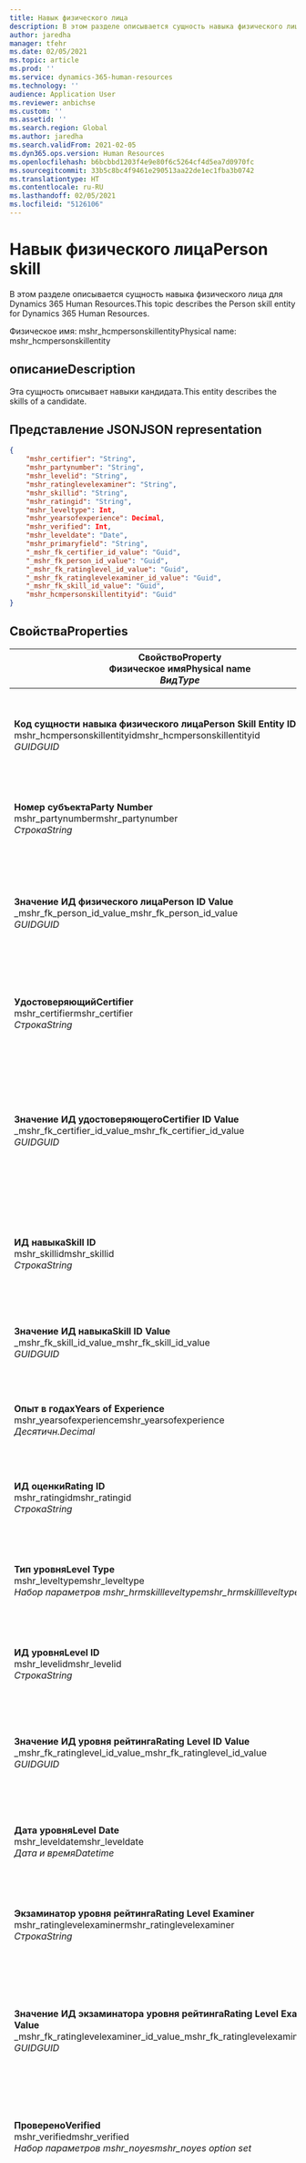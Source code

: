 ```yaml
---
title: Навык физического лица
description: В этом разделе описывается сущность навыка физического лица для Dynamics 365 Human Resources.
author: jaredha
manager: tfehr
ms.date: 02/05/2021
ms.topic: article
ms.prod: ''
ms.service: dynamics-365-human-resources
ms.technology: ''
audience: Application User
ms.reviewer: anbichse
ms.custom: ''
ms.assetid: ''
ms.search.region: Global
ms.author: jaredha
ms.search.validFrom: 2021-02-05
ms.dyn365.ops.version: Human Resources
ms.openlocfilehash: b6bcbbd1203f4e9e80f6c5264cf4d5ea7d0970fc
ms.sourcegitcommit: 33b5c8bc4f9461e290513aa22de1ec1fba3b0742
ms.translationtype: HT
ms.contentlocale: ru-RU
ms.lasthandoff: 02/05/2021
ms.locfileid: "5126106"
---
```

# <a name="person-skill"></a><span data-ttu-id="2b8fb-103">Навык физического лица</span><span class="sxs-lookup"><span data-stu-id="2b8fb-103">Person skill</span></span>

<span data-ttu-id="2b8fb-104">В этом разделе описывается сущность навыка физического лица для Dynamics 365 Human Resources.</span><span class="sxs-lookup"><span data-stu-id="2b8fb-104">This topic describes the Person skill entity for Dynamics 365 Human Resources.</span></span>

<span data-ttu-id="2b8fb-105">Физическое имя: mshr_hcmpersonskillentity</span><span class="sxs-lookup"><span data-stu-id="2b8fb-105">Physical name: mshr_hcmpersonskillentity</span></span>

## <a name="description"></a><span data-ttu-id="2b8fb-106">описание</span><span class="sxs-lookup"><span data-stu-id="2b8fb-106">Description</span></span>

<span data-ttu-id="2b8fb-107">Эта сущность описывает навыки кандидата.</span><span class="sxs-lookup"><span data-stu-id="2b8fb-107">This entity describes the skills of a candidate.</span></span>

## <a name="json-representation"></a><span data-ttu-id="2b8fb-108">Представление JSON</span><span class="sxs-lookup"><span data-stu-id="2b8fb-108">JSON representation</span></span>

```json
{
    "mshr_certifier": "String",
    "mshr_partynumber": "String",
    "mshr_levelid": "String",
    "mshr_ratinglevelexaminer": "String",
    "mshr_skillid": "String",
    "mshr_ratingid": "String",
    "mshr_leveltype": Int,
    "mshr_yearsofexperience": Decimal,
    "mshr_verified": Int,
    "mshr_leveldate": "Date",
    "mshr_primaryfield": "String",
    "_mshr_fk_certifier_id_value": "Guid",
    "_mshr_fk_person_id_value": "Guid",
    "_mshr_fk_ratinglevel_id_value": "Guid",
    "_mshr_fk_ratinglevelexaminer_id_value": "Guid",
    "_mshr_fk_skill_id_value": "Guid",
    "mshr_hcmpersonskillentityid": "Guid"
}
```

## <a name="properties"></a><span data-ttu-id="2b8fb-109">Свойства</span><span class="sxs-lookup"><span data-stu-id="2b8fb-109">Properties</span></span>

| <span data-ttu-id="2b8fb-110">Свойство</span><span class="sxs-lookup"><span data-stu-id="2b8fb-110">Property</span></span><br><span data-ttu-id="2b8fb-111">**Физическое имя**</span><span class="sxs-lookup"><span data-stu-id="2b8fb-111">**Physical name**</span></span><br><span data-ttu-id="2b8fb-112">**_Вид_**</span><span class="sxs-lookup"><span data-stu-id="2b8fb-112">**_Type_**</span></span> | <span data-ttu-id="2b8fb-113">Использование</span><span class="sxs-lookup"><span data-stu-id="2b8fb-113">Use</span></span> | <span data-ttu-id="2b8fb-114">описание</span><span class="sxs-lookup"><span data-stu-id="2b8fb-114">Description</span></span> |
| --- | --- | --- |
| <span data-ttu-id="2b8fb-115">**Код сущности навыка физического лица**</span><span class="sxs-lookup"><span data-stu-id="2b8fb-115">**Person Skill Entity ID**</span></span><br><span data-ttu-id="2b8fb-116">mshr_hcmpersonskillentityid</span><span class="sxs-lookup"><span data-stu-id="2b8fb-116">mshr_hcmpersonskillentityid</span></span><br><span data-ttu-id="2b8fb-117">*GUID*</span><span class="sxs-lookup"><span data-stu-id="2b8fb-117">*GUID*</span></span> | <span data-ttu-id="2b8fb-118">Только для чтения</span><span class="sxs-lookup"><span data-stu-id="2b8fb-118">Read-only</span></span><br><span data-ttu-id="2b8fb-119">Требуется</span><span class="sxs-lookup"><span data-stu-id="2b8fb-119">Required</span></span> | <span data-ttu-id="2b8fb-120">Созданный системой уникальный идентификатор записи сущности.</span><span class="sxs-lookup"><span data-stu-id="2b8fb-120">System-generated unique identifier for the entity record.</span></span> |
| <span data-ttu-id="2b8fb-121">**Номер субъекта**</span><span class="sxs-lookup"><span data-stu-id="2b8fb-121">**Party Number**</span></span><br><span data-ttu-id="2b8fb-122">mshr_partynumber</span><span class="sxs-lookup"><span data-stu-id="2b8fb-122">mshr_partynumber</span></span><br><span data-ttu-id="2b8fb-123">*Строка*</span><span class="sxs-lookup"><span data-stu-id="2b8fb-123">*String*</span></span> | <span data-ttu-id="2b8fb-124">Чтение/запись</span><span class="sxs-lookup"><span data-stu-id="2b8fb-124">Read/write</span></span><br><span data-ttu-id="2b8fb-125">Требуется</span><span class="sxs-lookup"><span data-stu-id="2b8fb-125">Required</span></span> |   <span data-ttu-id="2b8fb-126">ИД связанной записи субъекта (физического лица).</span><span class="sxs-lookup"><span data-stu-id="2b8fb-126">The ID of the associated party (person) record.</span></span> |
| <span data-ttu-id="2b8fb-127">**Значение ИД физического лица**</span><span class="sxs-lookup"><span data-stu-id="2b8fb-127">**Person ID Value**</span></span><br><span data-ttu-id="2b8fb-128">_mshr_fk_person_id_value</span><span class="sxs-lookup"><span data-stu-id="2b8fb-128">_mshr_fk_person_id_value</span></span><br><span data-ttu-id="2b8fb-129">*GUID*</span><span class="sxs-lookup"><span data-stu-id="2b8fb-129">*GUID*</span></span> | <span data-ttu-id="2b8fb-130">Только для чтения</span><span class="sxs-lookup"><span data-stu-id="2b8fb-130">Read-only</span></span><br><span data-ttu-id="2b8fb-131">Требуется</span><span class="sxs-lookup"><span data-stu-id="2b8fb-131">Required</span></span><br><span data-ttu-id="2b8fb-132">Внешний ключ: mshr_dirpersonentityid сущности mshr_dirpersonentity</span><span class="sxs-lookup"><span data-stu-id="2b8fb-132">Foreign key: mshr_dirpersonentityid of mshr_dirpersonentity</span></span> | <span data-ttu-id="2b8fb-133">Созданный системой уникальный идентификатор записи сущности субъекта (физического лица).</span><span class="sxs-lookup"><span data-stu-id="2b8fb-133">The system-generated identifier of the party (person) entity record.</span></span> |
| <span data-ttu-id="2b8fb-134">**Удостоверяющий**</span><span class="sxs-lookup"><span data-stu-id="2b8fb-134">**Certifier**</span></span><br><span data-ttu-id="2b8fb-135">mshr_certifier</span><span class="sxs-lookup"><span data-stu-id="2b8fb-135">mshr_certifier</span></span><br><span data-ttu-id="2b8fb-136">*Строка*</span><span class="sxs-lookup"><span data-stu-id="2b8fb-136">*String*</span></span> | <span data-ttu-id="2b8fb-137">Чтение/запись</span><span class="sxs-lookup"><span data-stu-id="2b8fb-137">Read/write</span></span><br><span data-ttu-id="2b8fb-138">Необязательный</span><span class="sxs-lookup"><span data-stu-id="2b8fb-138">Optional</span></span> | <span data-ttu-id="2b8fb-139">Табельный номер сотрудника, который сертифицирован для данного навыка.</span><span class="sxs-lookup"><span data-stu-id="2b8fb-139">The personnel number of the worker who certified this skill.</span></span> |
| <span data-ttu-id="2b8fb-140">**Значение ИД удостоверяющего**</span><span class="sxs-lookup"><span data-stu-id="2b8fb-140">**Certifier ID Value**</span></span><br><span data-ttu-id="2b8fb-141">_mshr_fk_certifier_id_value</span><span class="sxs-lookup"><span data-stu-id="2b8fb-141">_mshr_fk_certifier_id_value</span></span><br><span data-ttu-id="2b8fb-142">*GUID*</span><span class="sxs-lookup"><span data-stu-id="2b8fb-142">*GUID*</span></span> | <span data-ttu-id="2b8fb-143">Только для чтения</span><span class="sxs-lookup"><span data-stu-id="2b8fb-143">Read-only</span></span><br><span data-ttu-id="2b8fb-144">Необязательный</span><span class="sxs-lookup"><span data-stu-id="2b8fb-144">Optional</span></span><br><span data-ttu-id="2b8fb-145">Внешний ключ: mshr_hcmworkerentityid сущности mshr_hcmworkerentity</span><span class="sxs-lookup"><span data-stu-id="2b8fb-145">Foreign key: mshr_hcmworkerentityid of mshr_hcmworkerentity</span></span> | <span data-ttu-id="2b8fb-146">Созданный системой уникальный идентификатор записи работника для работника, который сертифицировал навык.</span><span class="sxs-lookup"><span data-stu-id="2b8fb-146">System-generated unique identifier of the worker record for the worker who certified the skill.</span></span> |
| <span data-ttu-id="2b8fb-147">**ИД навыка**</span><span class="sxs-lookup"><span data-stu-id="2b8fb-147">**Skill ID**</span></span><br><span data-ttu-id="2b8fb-148">mshr_skillid</span><span class="sxs-lookup"><span data-stu-id="2b8fb-148">mshr_skillid</span></span><br><span data-ttu-id="2b8fb-149">*Строка*</span><span class="sxs-lookup"><span data-stu-id="2b8fb-149">*String*</span></span> | <span data-ttu-id="2b8fb-150">Чтение/запись</span><span class="sxs-lookup"><span data-stu-id="2b8fb-150">Read/write</span></span><br><span data-ttu-id="2b8fb-151">Требуется</span><span class="sxs-lookup"><span data-stu-id="2b8fb-151">Required</span></span> | <span data-ttu-id="2b8fb-152">Идентификатор навыка, определенный в модуле Human Resources.</span><span class="sxs-lookup"><span data-stu-id="2b8fb-152">The identifier of the skill defined in Human Resources.</span></span> |
| <span data-ttu-id="2b8fb-153">**Значение ИД навыка**</span><span class="sxs-lookup"><span data-stu-id="2b8fb-153">**Skill ID Value**</span></span><br><span data-ttu-id="2b8fb-154">_mshr_fk_skill_id_value</span><span class="sxs-lookup"><span data-stu-id="2b8fb-154">_mshr_fk_skill_id_value</span></span><br><span data-ttu-id="2b8fb-155">*GUID*</span><span class="sxs-lookup"><span data-stu-id="2b8fb-155">*GUID*</span></span> | <span data-ttu-id="2b8fb-156">Только для чтения</span><span class="sxs-lookup"><span data-stu-id="2b8fb-156">Read-only</span></span><br><span data-ttu-id="2b8fb-157">Требуется</span><span class="sxs-lookup"><span data-stu-id="2b8fb-157">Required</span></span><br><span data-ttu-id="2b8fb-158">Внешний ключ: mshr_hcmskillentityid сущности mshr_hcmskillentity</span><span class="sxs-lookup"><span data-stu-id="2b8fb-158">Foreign key: mshr_hcmskillentityid of mshr_hcmskillentity</span></span> | <span data-ttu-id="2b8fb-159">Создаваемый системой идентификатор выбранного навыка.</span><span class="sxs-lookup"><span data-stu-id="2b8fb-159">The system-generated identifier of the selected skill.</span></span> |
| <span data-ttu-id="2b8fb-160">**Опыт в годах**</span><span class="sxs-lookup"><span data-stu-id="2b8fb-160">**Years of Experience**</span></span><br><span data-ttu-id="2b8fb-161">mshr_yearsofexperience</span><span class="sxs-lookup"><span data-stu-id="2b8fb-161">mshr_yearsofexperience</span></span><br><span data-ttu-id="2b8fb-162">*Десятичн.*</span><span class="sxs-lookup"><span data-stu-id="2b8fb-162">*Decimal*</span></span> | <span data-ttu-id="2b8fb-163">Чтение/запись</span><span class="sxs-lookup"><span data-stu-id="2b8fb-163">Read/write</span></span><br><span data-ttu-id="2b8fb-164">Необязательный</span><span class="sxs-lookup"><span data-stu-id="2b8fb-164">Optional</span></span> | <span data-ttu-id="2b8fb-165">Опыт в годах для данного навыка кандидата.</span><span class="sxs-lookup"><span data-stu-id="2b8fb-165">The years of experience the candidate has in this skill.</span></span> |
| <span data-ttu-id="2b8fb-166">**ИД оценки**</span><span class="sxs-lookup"><span data-stu-id="2b8fb-166">**Rating ID**</span></span><br><span data-ttu-id="2b8fb-167">mshr_ratingid</span><span class="sxs-lookup"><span data-stu-id="2b8fb-167">mshr_ratingid</span></span><br><span data-ttu-id="2b8fb-168">*Строка*</span><span class="sxs-lookup"><span data-stu-id="2b8fb-168">*String*</span></span> | <span data-ttu-id="2b8fb-169">Чтение/запись</span><span class="sxs-lookup"><span data-stu-id="2b8fb-169">Read/write</span></span><br><span data-ttu-id="2b8fb-170">Требуется</span><span class="sxs-lookup"><span data-stu-id="2b8fb-170">Required</span></span> | <span data-ttu-id="2b8fb-171">Тип шкалы оценки.</span><span class="sxs-lookup"><span data-stu-id="2b8fb-171">The rating scale type.</span></span> <span data-ttu-id="2b8fb-172">Для этой сущности значением является **Навыки**.</span><span class="sxs-lookup"><span data-stu-id="2b8fb-172">For this entity, the value is **Skills**.</span></span> |
| <span data-ttu-id="2b8fb-173">**Тип уровня**</span><span class="sxs-lookup"><span data-stu-id="2b8fb-173">**Level Type**</span></span><br><span data-ttu-id="2b8fb-174">mshr_leveltype</span><span class="sxs-lookup"><span data-stu-id="2b8fb-174">mshr_leveltype</span></span><br><span data-ttu-id="2b8fb-175">*Набор параметров mshr_hrmskillleveltype*</span><span class="sxs-lookup"><span data-stu-id="2b8fb-175">*mshr_hrmskillleveltype option set*</span></span> | <span data-ttu-id="2b8fb-176">Чтение/запись</span><span class="sxs-lookup"><span data-stu-id="2b8fb-176">Read/write</span></span><br><span data-ttu-id="2b8fb-177">Требуется</span><span class="sxs-lookup"><span data-stu-id="2b8fb-177">Required</span></span> | <span data-ttu-id="2b8fb-178">Классификация типов для уровня, назначенного данному навыку.</span><span class="sxs-lookup"><span data-stu-id="2b8fb-178">A type categorization for the level assigned to the skill.</span></span> |
| <span data-ttu-id="2b8fb-179">**ИД уровня**</span><span class="sxs-lookup"><span data-stu-id="2b8fb-179">**Level ID**</span></span><br><span data-ttu-id="2b8fb-180">mshr_levelid</span><span class="sxs-lookup"><span data-stu-id="2b8fb-180">mshr_levelid</span></span><br><span data-ttu-id="2b8fb-181">*Строка*</span><span class="sxs-lookup"><span data-stu-id="2b8fb-181">*String*</span></span> | <span data-ttu-id="2b8fb-182">Чтение/запись</span><span class="sxs-lookup"><span data-stu-id="2b8fb-182">Read/write</span></span><br><span data-ttu-id="2b8fb-183">Требуется</span><span class="sxs-lookup"><span data-stu-id="2b8fb-183">Required</span></span> | <span data-ttu-id="2b8fb-184">ИД уровня рейтинга, который имеет кандидат для этого навыка.</span><span class="sxs-lookup"><span data-stu-id="2b8fb-184">The ID of the Rating Level the candidate has for this skill.</span></span> |
| <span data-ttu-id="2b8fb-185">**Значение ИД уровня рейтинга**</span><span class="sxs-lookup"><span data-stu-id="2b8fb-185">**Rating Level ID Value**</span></span><br><span data-ttu-id="2b8fb-186">_mshr_fk_ratinglevel_id_value</span><span class="sxs-lookup"><span data-stu-id="2b8fb-186">_mshr_fk_ratinglevel_id_value</span></span><br><span data-ttu-id="2b8fb-187">*GUID*</span><span class="sxs-lookup"><span data-stu-id="2b8fb-187">*GUID*</span></span> | <span data-ttu-id="2b8fb-188">Только для чтения</span><span class="sxs-lookup"><span data-stu-id="2b8fb-188">Read-only</span></span><br><span data-ttu-id="2b8fb-189">Требуется</span><span class="sxs-lookup"><span data-stu-id="2b8fb-189">Required</span></span><br><span data-ttu-id="2b8fb-190">Внешний ключ: mshr_hcmratinglevelentityid сущности mshr_hcmratinglevelentity</span><span class="sxs-lookup"><span data-stu-id="2b8fb-190">Foreign key: mshr_hcmratinglevelentityid of mshr_hcmratinglevelentity</span></span> | <span data-ttu-id="2b8fb-191">Создаваемый системой идентификатор уровня рейтинга.</span><span class="sxs-lookup"><span data-stu-id="2b8fb-191">The system-generated identifier of the rating level.</span></span> |
| <span data-ttu-id="2b8fb-192">**Дата уровня**</span><span class="sxs-lookup"><span data-stu-id="2b8fb-192">**Level Date**</span></span><br><span data-ttu-id="2b8fb-193">mshr_leveldate</span><span class="sxs-lookup"><span data-stu-id="2b8fb-193">mshr_leveldate</span></span><br><span data-ttu-id="2b8fb-194">*Дата и время*</span><span class="sxs-lookup"><span data-stu-id="2b8fb-194">*Datetime*</span></span> | <span data-ttu-id="2b8fb-195">Чтение/запись</span><span class="sxs-lookup"><span data-stu-id="2b8fb-195">Read/write</span></span><br><span data-ttu-id="2b8fb-196">Требуется</span><span class="sxs-lookup"><span data-stu-id="2b8fb-196">Required</span></span> | <span data-ttu-id="2b8fb-197">Дата, когда был оценен уровень навыка кандидата.</span><span class="sxs-lookup"><span data-stu-id="2b8fb-197">The date at which the candidate was rated in the skill.</span></span> |
| <span data-ttu-id="2b8fb-198">**Экзаминатор уровня рейтинга**</span><span class="sxs-lookup"><span data-stu-id="2b8fb-198">**Rating Level Examiner**</span></span><br><span data-ttu-id="2b8fb-199">mshr_ratinglevelexaminer</span><span class="sxs-lookup"><span data-stu-id="2b8fb-199">mshr_ratinglevelexaminer</span></span><br><span data-ttu-id="2b8fb-200">*Строка*</span><span class="sxs-lookup"><span data-stu-id="2b8fb-200">*String*</span></span> | <span data-ttu-id="2b8fb-201">Чтение/запись</span><span class="sxs-lookup"><span data-stu-id="2b8fb-201">Read/write</span></span><br><span data-ttu-id="2b8fb-202">Необязательный</span><span class="sxs-lookup"><span data-stu-id="2b8fb-202">Optional</span></span> | <span data-ttu-id="2b8fb-203">Табельный номер сотрудника, который оценил кандидата.</span><span class="sxs-lookup"><span data-stu-id="2b8fb-203">The personnel number of the worker who rated the candidate.</span></span> |
| <span data-ttu-id="2b8fb-204">**Значение ИД экзаминатора уровня рейтинга**</span><span class="sxs-lookup"><span data-stu-id="2b8fb-204">**Rating Level Examiner ID Value**</span></span><br><span data-ttu-id="2b8fb-205">_mshr_fk_ratinglevelexaminer_id_value</span><span class="sxs-lookup"><span data-stu-id="2b8fb-205">_mshr_fk_ratinglevelexaminer_id_value</span></span><br><span data-ttu-id="2b8fb-206">*GUID*</span><span class="sxs-lookup"><span data-stu-id="2b8fb-206">*GUID*</span></span> | <span data-ttu-id="2b8fb-207">Только для чтения</span><span class="sxs-lookup"><span data-stu-id="2b8fb-207">Read-only</span></span><br><span data-ttu-id="2b8fb-208">Необязательный</span><span class="sxs-lookup"><span data-stu-id="2b8fb-208">Optional</span></span><br><span data-ttu-id="2b8fb-209">Внешний ключ: mshr_hcmworkerentityid сущности mshr_hcmworkerentity</span><span class="sxs-lookup"><span data-stu-id="2b8fb-209">Foreign key: mshr_hcmworkerentityid of mshr_hcmworkerentity</span></span> | <span data-ttu-id="2b8fb-210">Созданный системой идентификатор работника, который проверил уровень навыка кандидата.</span><span class="sxs-lookup"><span data-stu-id="2b8fb-210">The system-generated identifier of the worker who examined the candidate’s skill level.</span></span> |
| <span data-ttu-id="2b8fb-211">**Проверено**</span><span class="sxs-lookup"><span data-stu-id="2b8fb-211">**Verified**</span></span><br><span data-ttu-id="2b8fb-212">mshr_verified</span><span class="sxs-lookup"><span data-stu-id="2b8fb-212">mshr_verified</span></span><br><span data-ttu-id="2b8fb-213">*Набор параметров mshr_noyes*</span><span class="sxs-lookup"><span data-stu-id="2b8fb-213">*mshr_noyes option set*</span></span> | <span data-ttu-id="2b8fb-214">Чтение/запись</span><span class="sxs-lookup"><span data-stu-id="2b8fb-214">Read/write</span></span><br><span data-ttu-id="2b8fb-215">Требуется</span><span class="sxs-lookup"><span data-stu-id="2b8fb-215">Required</span></span> | <span data-ttu-id="2b8fb-216">Указывает, был ли проверен оцененный уровень навыка.</span><span class="sxs-lookup"><span data-stu-id="2b8fb-216">Indicates whether the assessed skill level has been verified.</span></span> |
| <span data-ttu-id="2b8fb-217">**Основное поле**</span><span class="sxs-lookup"><span data-stu-id="2b8fb-217">**Primary Field**</span></span><br><span data-ttu-id="2b8fb-218">mshr_primaryfield</span><span class="sxs-lookup"><span data-stu-id="2b8fb-218">mshr_primaryfield</span></span><br><span data-ttu-id="2b8fb-219">*Строка*</span><span class="sxs-lookup"><span data-stu-id="2b8fb-219">*String*</span></span> | <span data-ttu-id="2b8fb-220">Только для чтения</span><span class="sxs-lookup"><span data-stu-id="2b8fb-220">Read-only</span></span><br><span data-ttu-id="2b8fb-221">Требуется</span><span class="sxs-lookup"><span data-stu-id="2b8fb-221">Required</span></span> | <span data-ttu-id="2b8fb-222">Поле для, использования в качестве идентификатора записи сущности.</span><span class="sxs-lookup"><span data-stu-id="2b8fb-222">Field to be used as an identifier of the entity record.</span></span> <span data-ttu-id="2b8fb-223">Комбинация номера субъекта, типа уровня, ИД навыка и даты уровня.</span><span class="sxs-lookup"><span data-stu-id="2b8fb-223">Combination of party number, level type, skill ID, and level date.</span></span> |

## <a name="see-also"></a><span data-ttu-id="2b8fb-224">См. также</span><span class="sxs-lookup"><span data-stu-id="2b8fb-224">See also</span></span>

[<span data-ttu-id="2b8fb-225">Введение в интерфейс API интеграции системы отслеживания кандидатов</span><span class="sxs-lookup"><span data-stu-id="2b8fb-225">Applicant Tracking System integration API introduction</span></span>](hr-admin-integration-ats-api-introduction.md)<br>
[<span data-ttu-id="2b8fb-226">Пример запроса кандидата для приема на работу</span><span class="sxs-lookup"><span data-stu-id="2b8fb-226">Example query for Candidate to hire</span></span>](hr-admin-integration-ats-api-candidate-to-hire-example-query.md)

